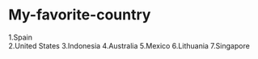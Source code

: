 # My-favorite-country
1.Spain<br/>
2.United States
3.Indonesia
4.Australia
5.Mexico
6.Lithuania
7.Singapore





